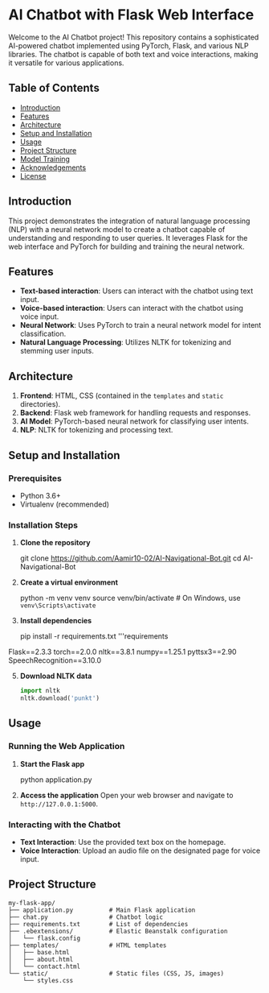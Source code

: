 # AI Chatbot with Flask Web Interface

Welcome to the AI Chatbot project! This repository contains a 
sophisticated AI-powered chatbot implemented using PyTorch, Flask, 
and various NLP libraries. The chatbot is capable of both text and voice interactions, 
making it versatile for various applications.

## Table of Contents

- [Introduction](#introduction)
- [Features](#features)
- [Architecture](#architecture)
- [Setup and Installation](#setup-and-installation)
- [Usage](#usage)
- [Project Structure](#project-structure)
- [Model Training](#model-training)
- [Acknowledgements](#acknowledgements)
- [License](#license)

## Introduction

This project demonstrates the integration of natural language processing (NLP) with a neural network model to create a chatbot capable of understanding and responding to user queries. It leverages Flask for the web interface and PyTorch for building and training the neural network.

## Features

- **Text-based interaction**: Users can interact with the chatbot using text input.
- **Voice-based interaction**: Users can interact with the chatbot using voice input.
- **Neural Network**: Uses PyTorch to train a neural network model for intent classification.
- **Natural Language Processing**: Utilizes NLTK for tokenizing and stemming user inputs.

## Architecture

1. **Frontend**: HTML, CSS (contained in the `templates` and `static` directories).
2. **Backend**: Flask web framework for handling requests and responses.
3. **AI Model**: PyTorch-based neural network for classifying user intents.
4. **NLP**: NLTK for tokenizing and processing text.

## Setup and Installation

### Prerequisites

- Python 3.6+
- Virtualenv (recommended)

### Installation Steps

1. **Clone the repository**
    
    git clone https://github.com/Aamir10-02/AI-Navigational-Bot.git
    cd AI-Navigational-Bot
    

2. **Create a virtual environment**
    
    python -m venv venv
    source venv/bin/activate  # On Windows, use `venv\Scripts\activate`
    

3. **Install dependencies**
    
    pip install -r requirements.txt
'''requirements

Flask==2.3.3
torch==2.0.0
nltk==3.8.1
numpy==1.25.1
pyttsx3==2.90
SpeechRecognition==3.10.0
    

5. **Download NLTK data**
    ```python
    import nltk
    nltk.download('punkt')
    ```

## Usage

### Running the Web Application

1. **Start the Flask app**
    
    python application.py
    

2. **Access the application**
    Open your web browser and navigate to `http://127.0.0.1:5000`.

### Interacting with the Chatbot

- **Text Interaction**: Use the provided text box on the homepage.
- **Voice Interaction**: Upload an audio file on the designated page for voice input.

## Project Structure

```plaintext
my-flask-app/
├── application.py          # Main Flask application
├── chat.py                 # Chatbot logic
├── requirements.txt        # List of dependencies
├── .ebextensions/          # Elastic Beanstalk configuration
│   └── flask.config
├── templates/              # HTML templates
│   ├── base.html
│   ├── about.html
│   └── contact.html
└── static/                 # Static files (CSS, JS, images)
    └── styles.css

